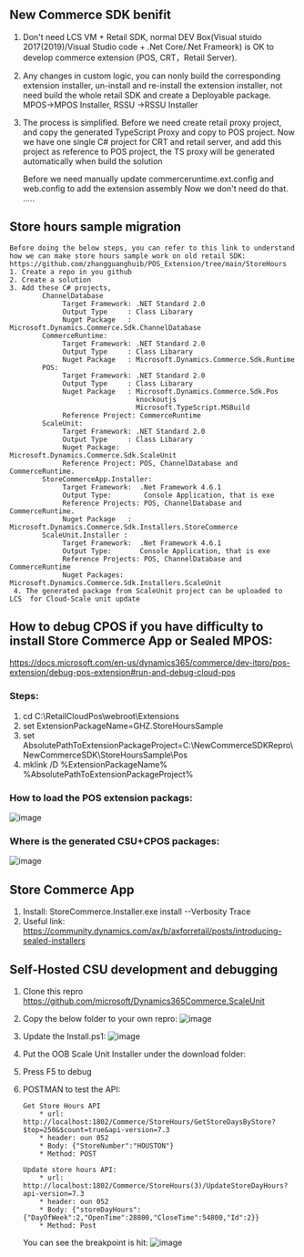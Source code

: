 ## New Commerce SDK benifit
   1.   Don't need LCS VM  + Retail SDK,  normal DEV Box(Visual stuido 2017(2019)/Visual Studio code + .Net Core/.Net Frameork) is OK  to develop commerce extension (POS, CRT，Retail Server).
   2.   Any changes in custom logic,  you can nonly build the corresponding extension installer, un-install and re-install the extension installer, not need build the whole retail SDK  and create a Deployable package.   MPOS->MPOS Installer,   RSSU ->RSSU Installer
   3.   The process is simplified.
          Before we need create retail proxy project,  and copy the generated TypeScript Proxy and copy to POS project.
          Now we have one single C# project for CRT and retail server, and add this project as reference to POS  project, the TS  proxy will be generated automatically when build the solution
         
         Before we need manually update commerceruntime.ext.config and web.config to add the extension assembly
         Now we don't need do that.
         .....
         
## Store hours sample migration
    Before doing the below steps, you can refer to this link to understand how we can make store hours sample work on old retail SDK: 
    https://github.com/zhangguanghuib/POS_Extension/tree/main/StoreHours
    1. Create a repo in you github
    2. Create a solution
    3. Add these C# projects, 
            ChannelDatabase
                 Target Framework: .NET Standard 2.0
                 Output Type     : Class Libarary
                 Nuget Package   : Microsoft.Dynamics.Commerce.Sdk.ChannelDatabase
            CommerceRuntime:
                 Target Framework: .NET Standard 2.0
                 Output Type     : Class Libarary
                 Nuget Package   : Microsoft.Dynamics.Commerce.Sdk.Runtime
            POS:
                 Target Framework: .NET Standard 2.0
                 Output Type     : Class Libarary
                 Nuget Package   : Microsoft.Dynamics.Commerce.Sdk.Pos
                                   knockoutjs
                                   Microsoft.TypeScript.MSBuild
                 Reference Project: CommerceRuntime
            ScaleUnit:
                 Target Framework: .NET Standard 2.0
                 Output Type     : Class Libarary
                 Nuget Package:     Microsoft.Dynamics.Commerce.Sdk.ScaleUnit
                 Reference Project: POS, ChannelDatabase and CommerceRuntime.
            StoreCommerceApp.Installer: 
                 Target Framework:  .Net Framework 4.6.1
                 Output Type:        Console Application, that is exe
                 Reference Projects: POS, ChannelDatabase and CommerceRuntime.
                 Nuget Package   :   Microsoft.Dynamics.Commerce.Sdk.Installers.StoreCommerce
            ScaleUnit.Installer :
                 Target Framework:  .Net Framework 4.6.1
                 Output Type:       Console Application, that is exe
                 Reference Projects: POS, ChannelDatabase and CommerceRuntime
                 Nuget Packages:     Microsoft.Dynamics.Commerce.Sdk.Installers.ScaleUnit
     4. The generated package from ScaleUnit project can be uploaded to LCS  for Cloud-Scale unit update
   
## How to debug CPOS if you have difficulty to install Store Commerce App or Sealed MPOS:     
https://docs.microsoft.com/en-us/dynamics365/commerce/dev-itpro/pos-extension/debug-pos-extension#run-and-debug-cloud-pos
### Steps:
1. cd C:\RetailCloudPos\webroot\Extensions
2. set ExtensionPackageName=GHZ.StoreHoursSample
3. set AbsolutePathToExtensionPackageProject=C:\NewCommerceSDKRepro\NewCommerceSDK\StoreHoursSample\Pos
4. mklink /D %ExtensionPackageName% %AbsolutePathToExtensionPackageProject%

### How to load the POS extension packags:
![image](https://user-images.githubusercontent.com/14832260/176575303-fb7fb06a-f822-4ac1-9a98-4215bf05be1e.png)

###  Where is the generated CSU+CPOS packages:
![image](https://user-images.githubusercontent.com/14832260/176575606-2487f0d4-92c3-4472-87ea-fbc0ae72e365.png)

##  Store Commerce App
1. Install: StoreCommerce.Installer.exe install --Verbosity Trace 
2. Useful link:  https://community.dynamics.com/ax/b/axforretail/posts/introducing-sealed-installers
## Self-Hosted CSU development and debugging
1. Clone this repro https://github.com/microsoft/Dynamics365Commerce.ScaleUnit
2. Copy the below folder to your own repro:
    ![image](https://user-images.githubusercontent.com/14832260/176613056-d69c8baf-6d71-43b2-b924-b13d185335e4.png)
3. Update the Install.ps1:
    ![image](https://user-images.githubusercontent.com/14832260/176613281-67a628ba-e1c2-4a4c-81c9-f1e71aa62b72.png)
4. Put the OOB  Scale Unit Installer under the download folder:
5. Press F5 to debug
6. POSTMAN to test the API:
       
       Get Store Hours API
           * url: http://localhost:1802/Commerce/StoreHours/GetStoreDaysByStore?$top=250&$count=true&api-version=7.3
           * header: oun 052
           * Body: {"StoreNumber":"HOUSTON"}
           * Method: POST
   
       Update store hours API:
           * url: http://localhost:1802/Commerce/StoreHours(3)/UpdateStoreDayHours?api-version=7.3
           * header: oun 052
           * Body: {"storeDayHours":{"DayOfWeek":2,"OpenTime":28800,"CloseTime":54800,"Id":2}}
           * Method: Post
   
   You can see the breakpoint is hit:
   ![image](https://user-images.githubusercontent.com/14832260/176614996-53734607-f98e-4b1b-a10e-99cfaa0503cb.png)
